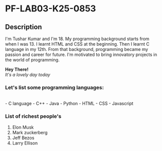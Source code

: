 # PF-LAB03-K25-0853
## Description
I'm Tushar Kumar and I'm 18. My programming background starts from when I was 13. I learnt HTML and CSS at the beginning. Then I learnt C language in my 12th. From that background, programming became my passion and career for future. I'm motivated to bring innovatory projects in the world of programming.

**Hey There!**
<br/>
_It's a lovely day today_
<br/>

### Let's list some programming languages:
<br/>
- C language
- C++
- Java
- Python
- HTML
- CSS
- Javascript

### List of richest people's 
1. Elon Musk
2. Mark zuckerberg
3. Jeff Bezos
4. Larry Ellison
